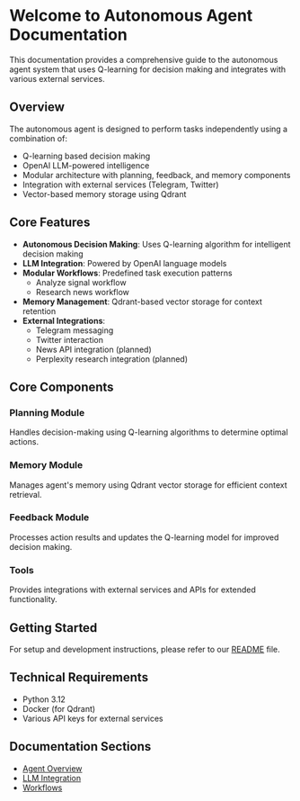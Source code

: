 # Welcome to Autonomous Agent Documentation

This documentation provides a comprehensive guide to the autonomous agent system that uses Q-learning for decision making and integrates with various external services.

## Overview

The autonomous agent is designed to perform tasks independently using a combination of:

- Q-learning based decision making
- OpenAI LLM-powered intelligence
- Modular architecture with planning, feedback, and memory components
- Integration with external services (Telegram, Twitter)
- Vector-based memory storage using Qdrant

## Core Features

- **Autonomous Decision Making**: Uses Q-learning algorithm for intelligent decision making
- **LLM Integration**: Powered by OpenAI language models
- **Modular Workflows**: Predefined task execution patterns
  - Analyze signal workflow
  - Research news workflow
- **Memory Management**: Qdrant-based vector storage for context retention
- **External Integrations**:
  - Telegram messaging
  - Twitter interaction
  - News API integration (planned)
  - Perplexity research integration (planned)

## Core Components

### Planning Module
Handles decision-making using Q-learning algorithms to determine optimal actions.

### Memory Module
Manages agent's memory using Qdrant vector storage for efficient context retrieval.

### Feedback Module
Processes action results and updates the Q-learning model for improved decision making.

### Tools
Provides integrations with external services and APIs for extended functionality.

## Getting Started

For setup and development instructions, please refer to our [README](../README.md) file.

## Technical Requirements

- Python 3.12
- Docker (for Qdrant)
- Various API keys for external services

## Documentation Sections

- [Agent Overview](agent/overview.md)
- [LLM Integration](agent/llm.md)
- [Workflows](agent/workflows.md)